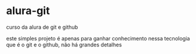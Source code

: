 # alura-git
curso da alura de git e github

este simples projeto é apenas para ganhar conhecimento nessa tecnologia que é o git e o github, não há grandes detalhes
